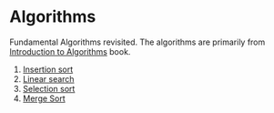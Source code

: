 # Algorithms
Fundamental Algorithms revisited.
The algorithms are primarily from [Introduction to Algorithms](https://www.amazon.co.uk/Introduction-Algorithms-Thomas-H-Cormen/dp/0262033844/ref=sr_1_2?dchild=1&keywords=The+Algorithms&qid=1603013507&sr=8-2) book.


1. [Insertion sort](https://github.com/bezgoan/Algos/blob/main/Cormen/Ch02/insertion_sort.py)
2. [Linear search](https://github.com/bezgoan/Algos/blob/main/Cormen/Ch02/linear_search.py)
3. [Selection sort](https://github.com/bezgoan/Algos/blob/main/Cormen/Ch02/selection_sort.py)
4. [Merge Sort](https://github.com/bezgoan/Algos/blob/main/Cormen/Ch02/merge_sort.py)